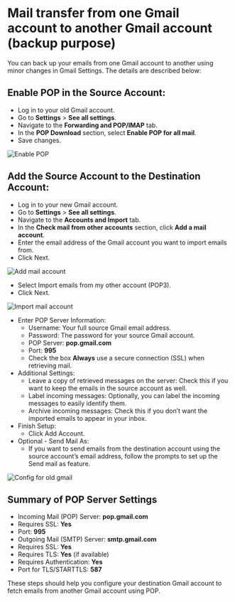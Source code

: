 # Mail transfer from one Gmail account to another Gmail account (backup purpose)

You can back up your emails from one Gmail account to another using minor changes in Gmail Settings. The details are described below:

## Enable POP in the Source Account:
- Log in to your old Gmail account.
- Go to **Settings** > **See all settings**.
- Navigate to the **Forwarding and POP/IMAP** tab.
- In the **POP Download** section, select **Enable POP for all mail**.
- Save changes.

![Enable POP](https://www.dropbox.com/scl/fi/sbdcybf7iprcawmgq0hu1/g2g_0.png?rlkey=4abq70pf4pjjwmdfmit8e0kqv&raw=1)

## Add the Source Account to the Destination Account:
- Log in to your new Gmail account.
- Go to **Settings** > **See all settings**.
- Navigate to the **Accounts and Import** tab.
- In the **Check mail from other accounts** section, click **Add a mail account**.
- Enter the email address of the Gmail account you want to import emails from.
- Click Next.
  
![Add mail account](https://www.dropbox.com/scl/fi/1qp6ydgjl2xf76n610lio/g2g_1.png?rlkey=3lde4pe0kp8wj9uj5orq7yoe2&raw=1)

- Select Import emails from my other account (POP3).
- Click Next.
  
![Import mail account](https://www.dropbox.com/scl/fi/s9u04glfezltjg980kvmw/g2g_2.png?rlkey=jfnd2kpmvz4m926zrefb3lv5z&raw=1)

- Enter POP Server Information:
  - Username: Your full source Gmail email address.
  - Password: The password for your source Gmail account.
  - POP Server: **pop.gmail.com**
  - Port: **995**
  - Check the box **Always** use a secure connection (SSL) when retrieving mail.
- Additional Settings:
  - Leave a copy of retrieved messages on the server: Check this if you want to keep the emails in the source account as well.
  - Label incoming messages: Optionally, you can label the incoming messages to easily identify them.
  - Archive incoming messages: Check this if you don’t want the imported emails to appear in your inbox.
- Finish Setup:
  - Click Add Account.
- Optional - Send Mail As:
  - If you want to send emails from the destination account using the source account’s email address, follow the prompts to set up the Send mail as feature.

![Config for old gmail](https://www.dropbox.com/scl/fi/paw4qyy16ho3k31spkpfc/g2g_3.png?rlkey=wi5tezixdpcatpcqbib0tuomy&raw=1)

## Summary of POP Server Settings
- Incoming Mail (POP) Server: **pop.gmail.com**
- Requires SSL: **Yes**
- Port: **995**
- Outgoing Mail (SMTP) Server: **smtp.gmail.com**
- Requires SSL: **Yes**
- Requires TLS: **Yes** (if available)
- Requires Authentication: **Yes**
- Port for TLS/STARTTLS: **587**

These steps should help you configure your destination Gmail account to fetch emails from another Gmail account using POP.
